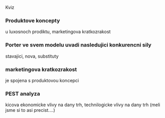 
Kviz
<h3>Produktove koncepty</h3>
u luxosnoch prodiktu, marketingova kratkozrakost
<h3>Porter ve svem modelu uvadi nasledujici konkurencni sily</h3>
stavajici, nova, substituty
<h3>marketingova kratkozrakost</h3>
je spojena s produktovou koncepci
<h3>PEST analyza</h3>
kicova ekonomicke vlivy na dany trh, technilogicke vlivy na dany trh
(meli jsme si to asi precist....)
